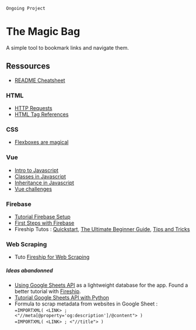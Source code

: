 `Ongoing Project`

# The Magic Bag

A simple tool to bookmark links and navigate them.

## Ressources

* [README Cheatsheet](https://github.com/adam-p/markdown-here/wiki/Markdown-Cheatsheet)

### HTML

* [HTTP Requests](https://developer.mozilla.org/fr/docs/Web/HTTP/Methods)
* [HTML Tag References](https://www.w3schools.com/tags/default.asp)

### CSS

* [Flexboxes are magical](https://css-tricks.com/snippets/css/a-guide-to-flexbox/#aa-basics-and-terminology)

### Vue

* [Intro to Javascript](https://developer.mozilla.org/en-US/docs/Web/JavaScript/A_re-introduction_to_JavaScript)
* [Classes in Javascript](https://developer.mozilla.org/en-US/docs/Web/JavaScript/Reference/Classes)
* [Inheritance in Javascript](https://developer.mozilla.org/en-US/docs/Web/JavaScript/Inheritance_and_the_prototype_chain)
* [Vue challenges](https://vuejs-challenges.netlify.app/challenges.html#category=Built-ins)

### Firebase

* [Tutorial Firebase Setup](https://firebase.google.com/docs/database/web/start)
* [First Steps with Firebase](https://cloud.google.com/firestore/docs/client/get-firebase)
* Fireship Tutos : [Quickstart](https://fireship.io/lessons/firebase-quickstart/), [The Ultimate Beginner Guide](https://fireship.io/lessons/the-ultimate-beginners-guide-to-firebase/), [Tips and Tricks](https://fireship.io/lessons/firebase-tips-and-tricks/)

### Web Scraping

* Tuto [Fireship for Web Scraping](https://fireship.io/lessons/web-scraping-guide/)

##### Ideas abandonned

* [Using Google Sheets API](https://albertauyeung.github.io/2020/04/26/vuejs-google-sheets.html/) as a lightweight database for the app. Found a better tutorial with [Fireship](https://fireship.io/lessons/google-sheets-database-nextjs/). 
* [Tutorial Google Sheets API with Python](https://towardsdatascience.com/turn-google-sheets-into-your-own-database-with-python-4aa0b4360ce7#461d)
* Formula to scrap metadata from websites in Google Sheet : 
<br>	`=IMPORTXML( <LINK> ; <"//meta[@property='og:description']/@content"> )` 
<br>	`=IMPORTXML( <LINK> ; <"//title"> )`
